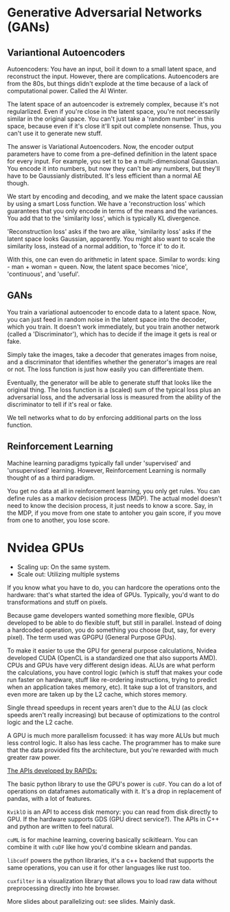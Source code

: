 # Generative Adversarial Networks (GANs)

## Variantional Autoencoders

Autoencoders: You have an input, boil it down to a small latent space, and reconstruct the input. However, there are complications. Autoencoders are from the 80s, but things didn't explode at the time because of a lack of computational power. Called the AI Winter.

The latent space of an autoencoder is extremely complex, because it's not regularlized. Even if you're close in the latent space, you're not necessarily similar in the original space. You can't just take a 'random number' in this space, because even if it's close it'll spit out complete nonsense. Thus, you can't use it to generate new stuff.

The answer is Variational Autoencoders. Now, the encoder output parameters have to come from a pre-defined definition in the latent space for every input. For example, you set it to be a multi-dimensional Gaussian. You encode it into numbers, but now they can't be any numbers, but they'll have to be Gaussianly distributed. It's less efficient than a normal AE though.

We start by encoding and decoding, and we make the latent space caussian by using a smart Loss function. We have a 'reconstruction loss' which guarantees that you only encode in terms of the means and the variances. You add that to the 'similarity loss', which is typically KL divergence.

'Reconstruction loss' asks if the two are alike, 'similarity loss' asks if the latent space looks Gaussian, apparently. You might also want to scale the similarity loss, instead of a normal addition, to 'force it' to do it.

With this, one can even do arithmetic in latent space. Similar to words: king - man + woman = queen. Now, the latent space becomes 'nice', 'continuous', and 'useful'.

## GANs

You train a variational autoencoder to encode data to a latent space. Now, you can just feed in random noise in the latent space into the decoder, which you train. It doesn't work immediately, but you train another network (called a 'Discriminator'), which has to decide if the image it gets is real or fake.

Simply take the images, take a decoder that generates images from noise, and a discriminator that identifies whether the generator's images are real or not. The loss function is just how easily you can differentiate them.

Eventually, the generator will be able to generate stuff that looks like the original thing. The loss function is a (scaled) sum of the typical loss plus an adversarial loss, and the adversarial loss is measured from the ability of the discriminator to tell if it's real or fake.

We tell networks what to do by enforcing additional parts on the loss function.

## Reinforcement Learning

Machine learning paradigms typically fall under 'supervised' and 'unsupervised' learning. However, Reinforcement Learning is normally thought of as a third paradigm.

You get no data at all in reinforcement learning, you only get rules. You can define rules as a markov decision process (MDP). The actual model doesn't need to know the decision process, it just needs to know a score. Say, in the MDP, if you move from one state to antoher you gain score, if you move from one to another, you lose score.


# Nvidea GPUs

* Scaling up: On the same system.
* Scale out: Utilizing multiple systems

If you know what you have to do, you can hardcore the operations onto the hardware: that's what started the idea of GPUs. Typically, you'd want to do transformations and stuff on pixels.

Because game developers wanted something more flexible, GPUs developed to be able to do flexible stuff, but still in parallel. Instead of doing a hardcoded operation, you do something you choose (but, say, for every pixel). The term used was GPGPU (General Purpose GPUs).

To make it easier to use the GPU for general purpose calculations, Nvidea developed CUDA (OpenCL is a standardized one that also supports AMD). CPUs and GPUs have very different design ideas. ALUs are what  perform the calculations, you have control logic (which is stuff that makes your code run faster on hardware, stuff like re-ordering instructions, trying to predict when an application takes memory, etc). It take sup a lot of transitors, and even more are taken up by the L2 cache, which stores memory.

Single thread speedups in recent years aren't due to the ALU (as clock speeds aren't really increasing) but because of optimizations to the control logic and the L2 cache.

A GPU is much more parallelism focussed: it has way more ALUs but much less control logic. It also has less cache. The programmer has to make sure that the data provided fits the architecture, but you're rewarded with much greater raw power.

[The APIs developed by RAPIDs:](https://docs.rapids.ai/api)

The basic python library to use the GPU's power is `cuDF`. You can do a lot of operations on dataframes automatically with it. It's a drop in replacement of pandas, with a lot of features.

`KviklO` is an API to access disk memory: you can read from disk directly to GPU. If the hardware supports GDS (GPU direct service?). The APIs in C++ and python are written to feel natural.

`cuML` is for machine learning, covering basically scikitlearn. You can combine it with `cuDF` like how you'd combine sklearn and pandas.

`libcudf` powers the python libraries, it's a c++ backend that supports the same operations, you can use it for other languages like rust too.

`cuxfilter` is a visualization library that allows you to load raw data without preprocessing directly into hte browser.

More slides about parallelizing out: see slides. Mainly dask.






